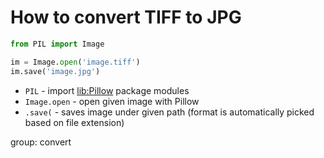 # How to convert TIFF to JPG

```python
from PIL import Image

im = Image.open('image.tiff')
im.save('image.jpg')
```

- `PIL` - import [lib:Pillow](https://onelinerhub.com/python-pillow/how-to-install-python-pillow-module) package modules
- `Image.open` - open given image with Pillow
- `.save(` - saves image under given path (format is automatically picked based on file extension)

group: convert


